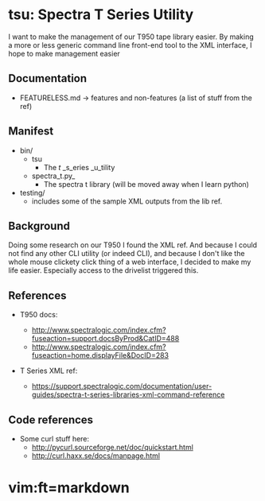 tsu: Spectra T Series Utility
=============================

I want to make the management of our T950 tape library easier. By making 
a more or less generic command line front-end tool to the XML interface,
I hope to make management easier

Documentation
-------------
  * FEATURELESS.md -> features and non-features (a list of stuff from the ref)

Manifest
--------
  * bin/
    * tsu
      * The _t_ _s_eries _u_tility
    * spectra_t.py_
      * The spectra t library (will be moved away when I learn python)
  * testing/ 
    * includes some of the sample XML outputs from the lib ref.


Background
----------
Doing some research on our T950 I found the XML ref. And because I could not
find any other CLI utility (or indeed CLI), and because I don't like the whole
mouse clickety click thing of a web interface, I decided to make my life easier.
Especially access to the drivelist triggered this.

References
----------
  * T950 docs:
    * http://www.spectralogic.com/index.cfm?fuseaction=support.docsByProd&CatID=488
    * http://www.spectralogic.com/index.cfm?fuseaction=home.displayFile&DocID=283


  * T Series XML ref:
    * https://support.spectralogic.com/documentation/user-guides/spectra-t-series-libraries-xml-command-reference

Code references
---------------
  * Some curl stuff here:
    * http://pycurl.sourceforge.net/doc/quickstart.html
    * http://curl.haxx.se/docs/manpage.html

# vim:ft=markdown
